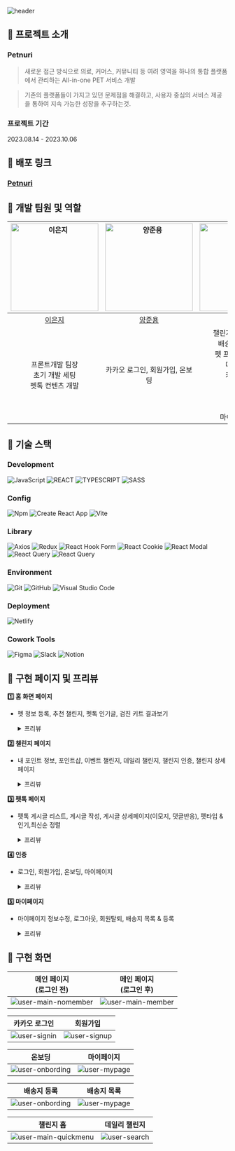 ![header](https://capsule-render.vercel.app/api?type=waving&color=gradient&height=200&section=header&text=Petnuri&fontSize=50)

## 📌 프로젝트 소개

### Petnuri

> 새로운 접근 방식으로 의료, 커머스, 커뮤니티 등 여려 영역을 하나의 통합 플랫폼에서 관리하는 All-in-one PET 서비스 개발

> 기존의 플랫폼들이 가지고 있던 문제점을 해결하고, 사용자 중심의 서비스 제공을 통하여 지속 가능한 성장을 추구하는것.

### 프로젝트 기간

2023.08.14 - 2023.10.06

## 📌 배포 링크

### **[Petnuri](https://petnuri.netlify.app/)**

## 📌 개발 팀원 및 역할

| <a href="https://github.com/dmswl2030"><img src="https://avatars.githubusercontent.com/u/51252978?v=4" width=200px alt="이은지" /></a> | <a href="https://github.com/azure0929"><img src="https://avatars.githubusercontent.com/u/128226527?v=4" width=200px alt="양준용" /></a> | <a href="https://github.com/hwanginseung"><img src="https://avatars.githubusercontent.com/u/128157440?v=4" width=200px alt="황인승" /></a> | <a href="https://github.com/fronttemp"><img src="https://avatars.githubusercontent.com/u/128144054?v=4" width=200px alt="이정환" /></a> | <a href="https://github.com/saeyeonKim"><img src="https://avatars.githubusercontent.com/u/118176015?v=4" width=200px alt="김세연" /> |
| :------------------------------------------------------------------------------------------------------------------------------------: | :-------------------------------------------------------------------------------------------------------------------------------------: | :----------------------------------------------------------------------------------------------------------------------------------------: | :-------------------------------------------------------------------------------------------------------------------------------------: | :----------------------------------------------------------------------------------------------------------------------------------: |
|                                                 [이은지](https://github.com/dmswl2030)                                                 |                                                 [양준용](https://github.com/azure0929)                                                  |                                                   [황인승](https://github.com/dmswl2030)                                                   |                                                 [이정환](https://github.com/fronttemp)                                                  |                                               [김세연](https://github.com/saeyeonKim)                                                |
|                                   프론트개발 팀장<br /> 초기 개발 세팅<br /> 펫톡 컨텐츠 개발<br />                                    |                                                     카카오 로그인, 회원가입, 온보딩                                                     |       챌린지 홈, 포인트 샵, <br />배송지 목록, 등록<br />펫 프로필 추가,수정<br />메인 페이지, <br />카카오 로그,<br /> 온보딩<br />회원탈퇴<br /> 로그아웃 <br />마이페이지 수정        |                           이벤트 챌린지 상세페이지<br />데일리 챌린지 상세페이지<br />챌린지 인증글 작성 개발                           |                                                펫톡 게시글 작성<br />마이페이지 개발                                                 |

## 📌 기술 스택

### Development

![JavaScript](https://img.shields.io/badge/JavaScript-F7DF1E?style=flat&logo=javascript&logoColor=white)
![REACT](https://img.shields.io/badge/React-61DAFB?style=flat&logo=React&logoColor=black)
![TYPESCRIPT](https://img.shields.io/badge/Typescript-3178C6?style=flat&logo=Typescript&logoColor=white)
![SASS](https://img.shields.io/badge/SCSS-CC6699?style=flat&logo=sass&logoColor=white)

### Config

![Npm](https://img.shields.io/badge/Npm-CB3837?style=flat&logo=npm&logoColor=white)
![Create React App](https://img.shields.io/badge/Create%20React%20App-09D3AC?style=flat&logo=CreateReactApp&logoColor=white)
![Vite](https://img.shields.io/badge/Vite-F7DF1E?style=flat&logo=Vite&logoColor=white)

### Library

![Axios](https://img.shields.io/badge/Axios-5A29E4?style=flat&logo=axios&logoColor=white)
![Redux](https://img.shields.io/badge/Redux-764ABC?style=flat&logo=Redux&logoColor=white)
![React Hook Form](https://img.shields.io/badge/React%20Hook%20Form-FF6754?style=flat)
![React Cookie](https://img.shields.io/badge/React%20Cookie-FF4154?style=flat)
![React Modal](https://img.shields.io/badge/React%20Modal-CC6699?style=flat)
![React Query](https://img.shields.io/badge/React%20Query-710000?style=flat&logo=React%20Query&logoColor=white)
![React Query](https://img.shields.io/badge/Recoil-007ACC?style=flat&logo=Recoil&logoColor=white)

### Environment

![Git](https://img.shields.io/badge/Git-F05032?style=flat&logo=git&logoColor=white)
![GitHub](https://img.shields.io/badge/GitHub-181717?style=flat&logo=github&logoColor=white)
![Visual Studio Code](https://img.shields.io/badge/Visual%20Studio%20Code-007ACC?style=flat&logo=visualstudiocode&logoColor=white)

### Deployment

![Netlify](https://img.shields.io/badge/Netlify-00C7B7?style=flat&logo=netlify&logoColor=white)

### Cowork Tools

![Figma](https://img.shields.io/badge/Figma-F24E1E?style=flat&logo=figma&logoColor=white)
![Slack](https://img.shields.io/badge/Slack-4A154B?style=flat&logo=slack&logoColor=white)
![Notion](https://img.shields.io/badge/Notion-000000?style=flat&logo=notion&logoColor=white)

## 📌 구현 페이지 및 프리뷰

**1️⃣ 홈 화면 페이지**

- 펫 정보 등록, 추천 챌린지, 펫톡 인기글, 검진 키트 결과보기

  <details>
    <summary>프리뷰</summary>
    <img src="./src/assets/readme/home.gif" width="500px">
    
  </details>

**2️⃣ 챌린지 페이지**

- 내 포인트 정보, 포인트샵, 이벤트 챌린지, 데일리 챌린지, 챌린지 인증, 챌린지 상세페이지

  <details>
    <summary>프리뷰</summary>
    <img src="./src/assets/readme/challenge.gif" width="500px">
  </details>

**3️⃣ 펫톡 페이지**

- 펫톡 게시글 리스트, 게시글 작성, 게시글 상세페이지(이모지, 댓글반응), 펫타입 & 인기,최신순 정렬

  <details>
    <summary>프리뷰</summary>
    <img src="./src/assets/readme/pettalk.gif" width="500px">
  </details>

**4️⃣ 인증**

- 로그인, 회원가입, 온보딩, 마이페이지

  <details>
    <summary>프리뷰</summary>
    <img src="./src/assets/readme/user.gif" width="500px">
  </details>

**5️⃣ 마이페이지**

- 마이페이지 정보수정, 로그아웃, 회원탈퇴, 배송지 목록 & 등록

  <details>
    <summary>프리뷰</summary>
    <img src="./src/assets/readme/mypage.gif" width="500px">
  </details>

## 📌 구현 화면

| <div align="center">메인 페이지<br/>(로그인 전)</div> | <div align="center">메인 페이지<br/>(로그인 후)</div> |
| ----------------------------------------------------- | ----------------------------------------------------- |
| ![user-main-nomember](./src/assets/readme/_.png)      | ![user-main-member](./src/assets/readme/_.png)        |

| <div align="center">카카오 로그인</div>   | <div align="center">회원가입</div>        |
| ----------------------------------------- | ----------------------------------------- |
| ![user-signin](./src/assets/readme/_.png) | ![user-signup](./src/assets/readme/_.png) |

| <div align="center">온보딩</div>             | <div align="center">마이페이지</div>      |
| -------------------------------------------- | ----------------------------------------- |
| ![user-onbording](./src/assets/readme/_.png) | ![user-mypage](./src/assets/readme/_.png) |

| <div align="center">배송지 등록</div>        | <div align="center">배송지 목록</div>     |
| -------------------------------------------- | ----------------------------------------- |
| ![user-onbording](./src/assets/readme/_.png) | ![user-mypage](./src/assets/readme/_.png) |

| <div align="center">챌린지 홈</div>               | <div align="center">데일리 챌린지</div>   |
| ------------------------------------------------- | ----------------------------------------- |
| ![user-main-quickmenu](./src/assets/readme/_.png) | ![user-search](./src/assets/readme/_.png) |
